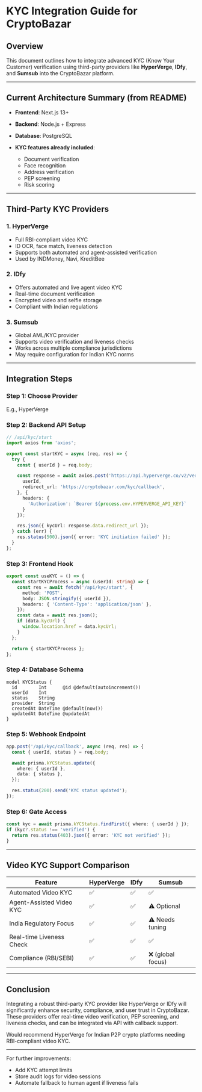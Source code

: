 # KYC Integration Guide for CryptoBazar

## Overview

This document outlines how to integrate advanced KYC (Know Your Customer) verification using third-party providers like **HyperVerge**, **IDfy**, and **Sumsub** into the CryptoBazar platform.

---

## Current Architecture Summary (from README)

* **Frontend**: Next.js 13+
* **Backend**: Node.js + Express
* **Database**: PostgreSQL
* **KYC features already included**:

  * Document verification
  * Face recognition
  * Address verification
  * PEP screening
  * Risk scoring

---

## Third-Party KYC Providers

### 1. HyperVerge

* Full RBI-compliant video KYC
* ID OCR, face match, liveness detection
* Supports both automated and agent-assisted verification
* Used by INDMoney, Navi, KreditBee

### 2. IDfy

* Offers automated and live agent video KYC
* Real-time document verification
* Encrypted video and selfie storage
* Compliant with Indian regulations

### 3. Sumsub

* Global AML/KYC provider
* Supports video verification and liveness checks
* Works across multiple compliance jurisdictions
* May require configuration for Indian KYC norms

---

## Integration Steps

### Step 1: Choose Provider

E.g., HyperVerge

### Step 2: Backend API Setup

```ts
// /api/kyc/start
import axios from 'axios';

export const startKYC = async (req, res) => {
  try {
    const { userId } = req.body;

    const response = await axios.post('https://api.hyperverge.co/v2/verifyKyc', {
      userId,
      redirect_url: 'https://cryptobazar.com/kyc/callback',
    }, {
      headers: {
        'Authorization': `Bearer ${process.env.HYPERVERGE_API_KEY}`
      }
    });

    res.json({ kycUrl: response.data.redirect_url });
  } catch (err) {
    res.status(500).json({ error: 'KYC initiation failed' });
  }
};
```

### Step 3: Frontend Hook

```ts
export const useKYC = () => {
  const startKYCProcess = async (userId: string) => {
    const res = await fetch('/api/kyc/start', {
      method: 'POST',
      body: JSON.stringify({ userId }),
      headers: { 'Content-Type': 'application/json' },
    });
    const data = await res.json();
    if (data.kycUrl) {
      window.location.href = data.kycUrl;
    }
  };

  return { startKYCProcess };
};
```

### Step 4: Database Schema

```prisma
model KYCStatus {
  id        Int      @id @default(autoincrement())
  userId    Int
  status    String
  provider  String
  createdAt DateTime @default(now())
  updatedAt DateTime @updatedAt
}
```

### Step 5: Webhook Endpoint

```ts
app.post('/api/kyc/callback', async (req, res) => {
  const { userId, status } = req.body;

  await prisma.kYCStatus.update({
    where: { userId },
    data: { status },
  });

  res.status(200).send('KYC status updated');
});
```

### Step 6: Gate Access

```ts
const kyc = await prisma.kYCStatus.findFirst({ where: { userId } });
if (kyc?.status !== 'verified') {
  return res.status(403).json({ error: 'KYC not verified' });
}
```

---

## Video KYC Support Comparison

| Feature                  | HyperVerge | IDfy | Sumsub           |
| ------------------------ | ---------- | ---- | ---------------- |
| Automated Video KYC      | ✅          | ✅    | ✅                |
| Agent-Assisted Video KYC | ✅          | ✅    | ⚠️ Optional      |
| India Regulatory Focus   | ✅          | ✅    | ⚠️ Needs tuning  |
| Real-time Liveness Check | ✅          | ✅    | ✅                |
| Compliance (RBI/SEBI)    | ✅          | ✅    | ❌ (global focus) |

---

## Conclusion

Integrating a robust third-party KYC provider like HyperVerge or IDfy will significantly enhance security, compliance, and user trust in CryptoBazar. These providers offer real-time video verification, PEP screening, and liveness checks, and can be integrated via API with callback support.

Would recommend HyperVerge for Indian P2P crypto platforms needing RBI-compliant video KYC.

---

For further improvements:

* Add KYC attempt limits
* Store audit logs for video sessions
* Automate fallback to human agent if liveness fails
